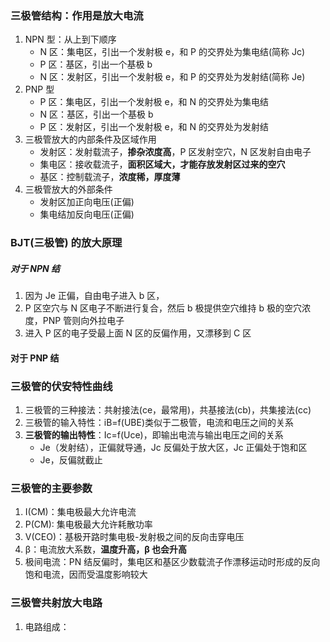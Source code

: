 ### 三极管结构：作用是放大电流

1. NPN 型：从上到下顺序
   - N 区：集电区，引出一个发射极 e，和 P 的交界处为集电结(简称 Jc)
   - P 区：基区，引出一个基极 b
   - N 区：发射区，引出一个发射极 e，和 P 的交界处为发射结(简称 Je)
2. PNP 型
   - P 区：集电区，引出一个发射极 e，和 N 的交界处为集电结
   - N 区：基区，引出一个基极 b
   - P 区：发射区，引出一个发射极 e，和 N 的交界处为发射结
3. 三极管放大的内部条件及区域作用
   - 发射区：发射载流子，**掺杂浓度高**，P 区发射空穴，N 区发射自由电子
   - 集电区：接收载流子，**面积区域大，才能存放发射区过来的空穴**
   - 基区：控制载流子，**浓度稀，厚度薄**
4. 三极管放大的外部条件
   - 发射区加正向电压(正偏)
   - 集电结加反向电压(正偏)

### BJT(三极管) 的放大原理

##### 对于 NPN 结

1. 因为 Je 正偏，自由电子进入 b 区，
2. P 区空穴与 N 区电子不断进行复合，然后 b 极提供空穴维持 b 极的空穴浓度，PNP 管则向外拉电子
3. 进入 P 区的电子受最上面 N 区的反偏作用，又漂移到 C 区

#### 对于 PNP 结

### 三极管的伏安特性曲线

1. 三极管的三种接法：共射接法(ce，最常用)，共基接法(cb)，共集接法(cc)
2. 三极管的输入特性：iB=f(UBE)类似于二极管，电流和电压之间的关系
3. **三极管的输出特性**：Ic=f(Uce)，即输出电流与输出电压之间的关系
   - Je（发射结），正偏就导通，Jc 反偏处于放大区，Jc 正偏处于饱和区
   - Je，反偏就截止

### 三极管的主要参数

1. I(CM)：集电极最大允许电流
2. P(CM): 集电极最大允许耗散功率
3. V(CEO)：基极开路时集电极-发射极之间的反向击穿电压
4. β：电流放大系数，**温度升高，β 也会升高**
5. 极间电流：PN 结反偏时，集电区和基区少数载流子作漂移运动时形成的反向饱和电流，因而受温度影响较大

### 三极管共射放大电路

1. 电路组成：
